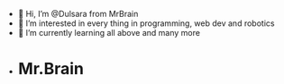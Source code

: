 - 👋 Hi, I’m @Dulsara from MrBrain
- 👀 I’m interested in every thing in programming, web dev and robotics
- 🌱 I’m currently learning all above and many more
- <h1>Mr.Brain</h1>

